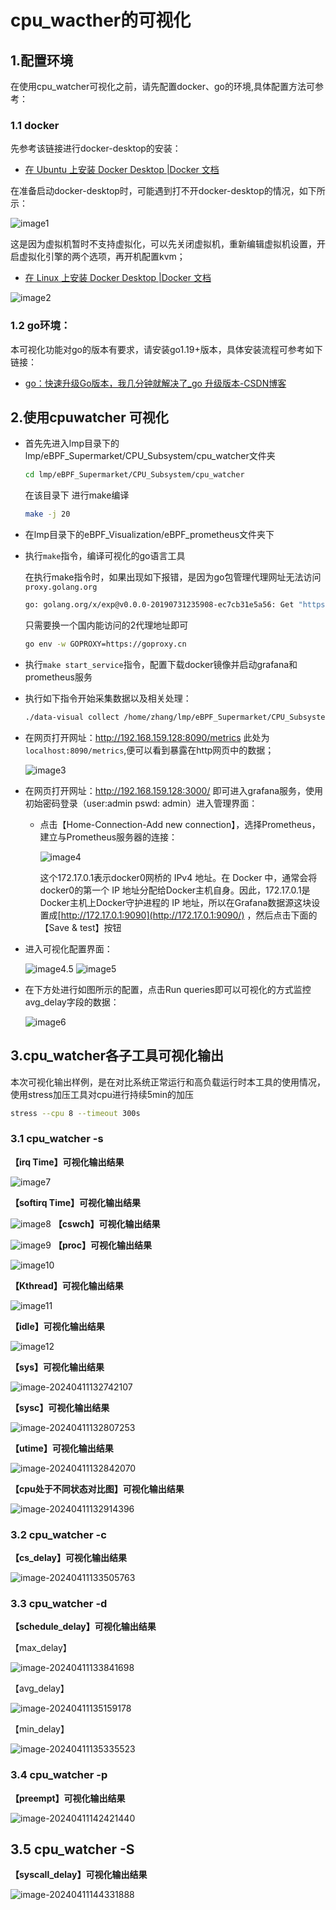 # cpu_wacther的可视化

## 1.配置环境

在使用cpu_watcher可视化之前，请先配置docker、go的环境,具体配置方法可参考：

### 1.1 docker

先参考该链接进行docker-desktop的安装：

* [在 Ubuntu 上安装 Docker Desktop |Docker 文档](https://docs.docker.com/desktop/install/ubuntu/#install-docker-desktop)

在准备启动docker-desktop时，可能遇到打不开docker-desktop的情况，如下所示：

![image1](image/image1.png)

这是因为虚拟机暂时不支持虚拟化，可以先关闭虚拟机，重新编辑虚拟机设置，开启虚拟化引擎的两个选项，再开机配置kvm；

* [在 Linux 上安装 Docker Desktop |Docker 文档](https://docs.docker.com/desktop/install/linux-install/)

![image2](image/image2.png)

### 1.2 go环境：

本可视化功能对go的版本有要求，请安装go1.19+版本，具体安装流程可参考如下链接：

* [go：快速升级Go版本，我几分钟就解决了_go 升级版本-CSDN博客](https://blog.csdn.net/m0_37482190/article/details/128673828)

## 2.使用cpuwatcher 可视化

* 首先先进入lmp目录下的lmp/eBPF_Supermarket/CPU_Subsystem/cpu_watcher文件夹

	```BASH
	cd lmp/eBPF_Supermarket/CPU_Subsystem/cpu_watcher
	```

	在该目录下 进行make编译

	```bash
	make -j 20	
	```

* 在lmp目录下的eBPF_Visualization/eBPF_prometheus文件夹下

* 执行`make`指令，编译可视化的go语言工具

	在执行make指令时，如果出现如下报错，是因为go包管理代理网址无法访问`proxy.golang.org`

	```bash
	go: golang.org/x/exp@v0.0.0-20190731235908-ec7cb31e5a56: Get "https://proxy.golang.org/golang.org/x/exp/@v/v0.0.0-20190731235908-ec7cb31e5a56.mod": dial tcp 172.217.160.113:443: i/o timeout
	```

	只需要换一个国内能访问的2代理地址即可

	```bash
	go env -w GOPROXY=https://goproxy.cn
	```

* 执行`make start_service`指令，配置下载docker镜像并启动grafana和prometheus服务

* 执行如下指令开始采集数据以及相关处理：

	```bash
	./data-visual collect /home/zhang/lmp/eBPF_Supermarket/CPU_Subsystem/cpu_watcher/cpu_watcher -s
	```

* 在网页打开网址：http://192.168.159.128:8090/metrics 此处为`localhost:8090/metrics`,便可以看到暴露在http网页中的数据；

	![image3](image/image3.png)

* 在网页打开网址：http://192.168.159.128:3000/ 即可进入grafana服务，使用初始密码登录（user:admin pswd: admin）进入管理界面：

	- 点击【Home-Connection-Add new connection】，选择Prometheus，建立与Prometheus服务器的连接：

		![image4](image/image4.png)

		这个172.17.0.1表示docker0网桥的 IPv4 地址。在 Docker 中，通常会将docker0的第一个 IP 地址分配给Docker主机自身。因此，172.17.0.1是 Docker主机上Docker守护进程的 IP 地址，所以在Grafana数据源这块设置成[http://172.17.0.1:9090](http://172.17.0.1:9090/) ，然后点击下面的【Save & test】按钮

- 进入可视化配置界面：

	![image4.5](image/image4.5.png)
	![image5](image/image5.png)

- 在下方处进行如图所示的配置，点击Run queries即可以可视化的方式监控avg_delay字段的数据：

	![image6](image/image6.png)

## 3.cpu_watcher各子工具可视化输出

本次可视化输出样例，是在对比系统正常运行和高负载运行时本工具的使用情况，使用stress加压工具对cpu进行持续5min的加压

```bash
stress --cpu 8 --timeout 300s
```

### 3.1 cpu_watcher -s

**【irq Time】可视化输出结果**

![image7](image/image7.png)

**【softirq Time】可视化输出结果**

![image8](image/image8.png)
**【cswch】可视化输出结果**

![image9](image/image9.png)
**【proc】可视化输出结果**

![image10](image/image10.png)

**【Kthread】可视化输出结果**

![image11](image/image11.png)

**【idle】可视化输出结果**

![image12](image/image12.png)

**【sys】可视化输出结果**

![image-20240411132742107](image/image-20240411132742107.png)

**【sysc】可视化输出结果**

![image-20240411132807253](image/image-20240411132807253.png)

**【utime】可视化输出结果**

![image-20240411132842070](image/image-20240411132842070.png)

**【cpu处于不同状态对比图】可视化输出结果**

![image-20240411132914396](image/image-20240411132914396.png)

### 3.2 cpu_watcher -c

**【cs_delay】可视化输出结果**

![image-20240411133505763](image/image-20240411133505763.png)

### 3.3 cpu_watcher -d

**【schedule_delay】可视化输出结果**

【max_delay】

![image-20240411133841698](image/image-20240411133841698.png)

【avg_delay】

![image-20240411135159178](image/image-20240411135159178.png)

【min_delay】

![image-20240411135335523](image/image-20240411135335523.png)

### 3.4 cpu_watcher -p

**【preempt】可视化输出结果**

![image-20240411142421440](image/image-20240411142421440.png)

## 3.5 cpu_watcher -S

**【syscall_delay】可视化输出结果**

![image-20240411144331888](image/image-20240411144331888.png)